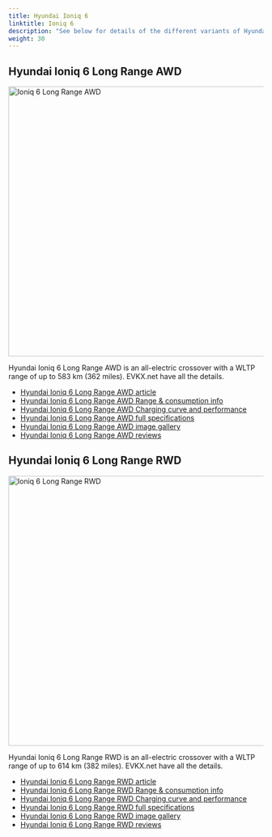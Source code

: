 ```yaml
---
title: Hyundai Ioniq 6
linktitle: Ioniq 6
description: "See below for details of the different variants of Hyundai Ioniq 6"
weight: 30
---
```

## Hyundai Ioniq 6 Long Range AWD

<a href="/models/hyundai/ioniq_6/ioniq_6_long_range_awd/"><img src="https://media.evkx.net/multimedia/models/hyundai/ioniq_6/ioniq_6_long_range_awd/main_1_st.jpg" width="800" height="533" alt="Ioniq 6 Long Range AWD" ></a>

Hyundai Ioniq 6 Long Range AWD is an all-electric crossover with a WLTP range of up to 583 km (362 miles). EVKX.net have all the details. 

- [Hyundai Ioniq 6 Long Range AWD article](/models/hyundai/ioniq_6/ioniq_6_long_range_awd/)
- [Hyundai Ioniq 6 Long Range AWD Range & consumption info](/models/hyundai/ioniq_6/ioniq_6_long_range_awd//rangeandconsumption)
- [Hyundai Ioniq 6 Long Range AWD Charging curve and performance](/models/hyundai/ioniq_6/ioniq_6_long_range_awd//chargingcurve)
- [Hyundai Ioniq 6 Long Range AWD full specifications](/models/hyundai/ioniq_6/ioniq_6_long_range_awd//specifications)
- [Hyundai Ioniq 6 Long Range AWD image gallery](/models/hyundai/ioniq_6/ioniq_6_long_range_awd//gallery)
- [Hyundai Ioniq 6 Long Range AWD reviews](/models/hyundai/ioniq_6/ioniq_6_long_range_awd//reviews)

## Hyundai Ioniq 6 Long Range RWD

<a href="/models/hyundai/ioniq_6/ioniq_6_long_range_rwd/"><img src="https://media.evkx.net/multimedia/models/hyundai/ioniq_6/ioniq_6_long_range_rwd/main_1_st.jpg" width="800" height="533" alt="Ioniq 6 Long Range RWD" ></a>

Hyundai Ioniq 6 Long Range RWD is an all-electric crossover with a WLTP range of up to 614 km (382 miles). EVKX.net have all the details. 

- [Hyundai Ioniq 6 Long Range RWD article](/models/hyundai/ioniq_6/ioniq_6_long_range_rwd/)
- [Hyundai Ioniq 6 Long Range RWD Range & consumption info](/models/hyundai/ioniq_6/ioniq_6_long_range_rwd//rangeandconsumption)
- [Hyundai Ioniq 6 Long Range RWD Charging curve and performance](/models/hyundai/ioniq_6/ioniq_6_long_range_rwd//chargingcurve)
- [Hyundai Ioniq 6 Long Range RWD full specifications](/models/hyundai/ioniq_6/ioniq_6_long_range_rwd//specifications)
- [Hyundai Ioniq 6 Long Range RWD image gallery](/models/hyundai/ioniq_6/ioniq_6_long_range_rwd//gallery)
- [Hyundai Ioniq 6 Long Range RWD reviews](/models/hyundai/ioniq_6/ioniq_6_long_range_rwd//reviews)

